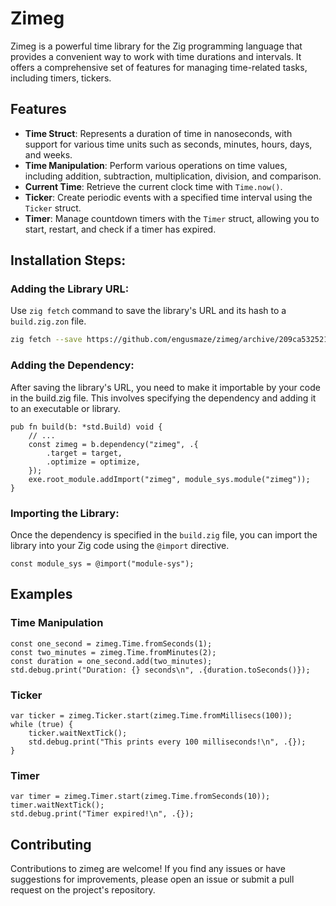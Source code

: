 # Zimeg

Zimeg is a powerful time library for the Zig programming language that provides a convenient way to work with time durations and intervals. It offers a comprehensive set of features for managing time-related tasks, including timers, tickers.

## Features

- **Time Struct**: Represents a duration of time in nanoseconds, with support for various time units such as seconds, minutes, hours, days, and weeks.
- **Time Manipulation**: Perform various operations on time values, including addition, subtraction, multiplication, division, and comparison.
- **Current Time**: Retrieve the current clock time with `Time.now()`.
- **Ticker**: Create periodic events with a specified time interval using the `Ticker` struct.
- **Timer**: Manage countdown timers with the `Timer` struct, allowing you to start, restart, and check if a timer has expired.

## Installation Steps:

### Adding the Library URL:

Use `zig fetch` command to save the library's URL and its hash to a `build.zig.zon` file.

```sh
zig fetch --save https://github.com/engusmaze/zimeg/archive/209ca5325213668de9ee48a972119ca9d0703652.tar.gz
```

### Adding the Dependency:

After saving the library's URL, you need to make it importable by your code in the build.zig file. This involves specifying the dependency and adding it to an executable or library.

```zig
pub fn build(b: *std.Build) void {
    // ...
    const zimeg = b.dependency("zimeg", .{
        .target = target,
        .optimize = optimize,
    });
    exe.root_module.addImport("zimeg", module_sys.module("zimeg"));
}
```

### Importing the Library:

Once the dependency is specified in the `build.zig` file, you can import the library into your Zig code using the `@import` directive.

```zig
const module_sys = @import("module-sys");
```

## Examples

### Time Manipulation

```zig
const one_second = zimeg.Time.fromSeconds(1);
const two_minutes = zimeg.Time.fromMinutes(2);
const duration = one_second.add(two_minutes);
std.debug.print("Duration: {} seconds\n", .{duration.toSeconds()});
```

### Ticker

```zig
var ticker = zimeg.Ticker.start(zimeg.Time.fromMillisecs(100));
while (true) {
    ticker.waitNextTick();
    std.debug.print("This prints every 100 milliseconds!\n", .{});
}
```

### Timer

```zig
var timer = zimeg.Timer.start(zimeg.Time.fromSeconds(10));
timer.waitNextTick();
std.debug.print("Timer expired!\n", .{});
```

## Contributing

Contributions to zimeg are welcome! If you find any issues or have suggestions for improvements, please open an issue or submit a pull request on the project's repository.
